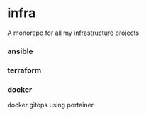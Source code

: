 # infra
A monorepo for all my infrastructure projects

### ansible

### terraform 

### docker

docker gitops using portainer
